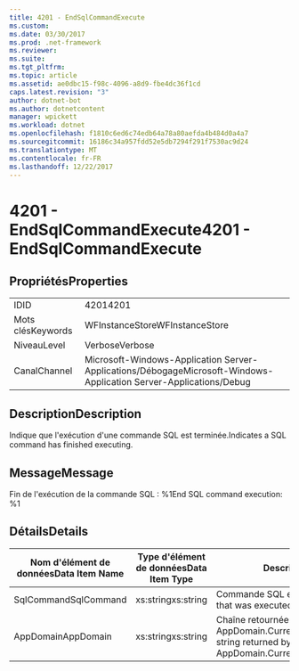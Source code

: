 ```yaml
---
title: 4201 - EndSqlCommandExecute
ms.custom: 
ms.date: 03/30/2017
ms.prod: .net-framework
ms.reviewer: 
ms.suite: 
ms.tgt_pltfrm: 
ms.topic: article
ms.assetid: ae0dbc15-f98c-4096-a8d9-fbe4dc36f1cd
caps.latest.revision: "3"
author: dotnet-bot
ms.author: dotnetcontent
manager: wpickett
ms.workload: dotnet
ms.openlocfilehash: f1810c6ed6c74edb64a78a80aefda4b484d0a4a7
ms.sourcegitcommit: 16186c34a957fdd52e5db7294f291f7530ac9d24
ms.translationtype: MT
ms.contentlocale: fr-FR
ms.lasthandoff: 12/22/2017
---
```

# <a name="4201---endsqlcommandexecute"></a><span data-ttu-id="67237-102">4201 - EndSqlCommandExecute</span><span class="sxs-lookup"><span data-stu-id="67237-102">4201 - EndSqlCommandExecute</span></span>
## <a name="properties"></a><span data-ttu-id="67237-103">Propriétés</span><span class="sxs-lookup"><span data-stu-id="67237-103">Properties</span></span>  
  
|||  
|-|-|  
|<span data-ttu-id="67237-104">ID</span><span class="sxs-lookup"><span data-stu-id="67237-104">ID</span></span>|<span data-ttu-id="67237-105">4201</span><span class="sxs-lookup"><span data-stu-id="67237-105">4201</span></span>|  
|<span data-ttu-id="67237-106">Mots clés</span><span class="sxs-lookup"><span data-stu-id="67237-106">Keywords</span></span>|<span data-ttu-id="67237-107">WFInstanceStore</span><span class="sxs-lookup"><span data-stu-id="67237-107">WFInstanceStore</span></span>|  
|<span data-ttu-id="67237-108">Niveau</span><span class="sxs-lookup"><span data-stu-id="67237-108">Level</span></span>|<span data-ttu-id="67237-109">Verbose</span><span class="sxs-lookup"><span data-stu-id="67237-109">Verbose</span></span>|  
|<span data-ttu-id="67237-110">Canal</span><span class="sxs-lookup"><span data-stu-id="67237-110">Channel</span></span>|<span data-ttu-id="67237-111">Microsoft-Windows-Application Server-Applications/Débogage</span><span class="sxs-lookup"><span data-stu-id="67237-111">Microsoft-Windows-Application Server-Applications/Debug</span></span>|  
  
## <a name="description"></a><span data-ttu-id="67237-112">Description</span><span class="sxs-lookup"><span data-stu-id="67237-112">Description</span></span>  
 <span data-ttu-id="67237-113">Indique que l'exécution d'une commande SQL est terminée.</span><span class="sxs-lookup"><span data-stu-id="67237-113">Indicates a SQL command has finished executing.</span></span>  
  
## <a name="message"></a><span data-ttu-id="67237-114">Message</span><span class="sxs-lookup"><span data-stu-id="67237-114">Message</span></span>  
 <span data-ttu-id="67237-115">Fin de l'exécution de la commande SQL : %1</span><span class="sxs-lookup"><span data-stu-id="67237-115">End SQL command execution: %1</span></span>  
  
## <a name="details"></a><span data-ttu-id="67237-116">Détails</span><span class="sxs-lookup"><span data-stu-id="67237-116">Details</span></span>  
  
|<span data-ttu-id="67237-117">Nom d'élément de données</span><span class="sxs-lookup"><span data-stu-id="67237-117">Data Item Name</span></span>|<span data-ttu-id="67237-118">Type d'élément de données</span><span class="sxs-lookup"><span data-stu-id="67237-118">Data Item Type</span></span>|<span data-ttu-id="67237-119">Description</span><span class="sxs-lookup"><span data-stu-id="67237-119">Description</span></span>|  
|--------------------|--------------------|-----------------|  
|<span data-ttu-id="67237-120">SqlCommand</span><span class="sxs-lookup"><span data-stu-id="67237-120">SqlCommand</span></span>|<span data-ttu-id="67237-121">xs:string</span><span class="sxs-lookup"><span data-stu-id="67237-121">xs:string</span></span>|<span data-ttu-id="67237-122">Commande SQL exécutée.</span><span class="sxs-lookup"><span data-stu-id="67237-122">The SQL command that was executed.</span></span>|  
|<span data-ttu-id="67237-123">AppDomain</span><span class="sxs-lookup"><span data-stu-id="67237-123">AppDomain</span></span>|<span data-ttu-id="67237-124">xs:string</span><span class="sxs-lookup"><span data-stu-id="67237-124">xs:string</span></span>|<span data-ttu-id="67237-125">Chaîne retournée par AppDomain.CurrentDomain.FriendlyName.</span><span class="sxs-lookup"><span data-stu-id="67237-125">The string returned by AppDomain.CurrentDomain.FriendlyName.</span></span>|
